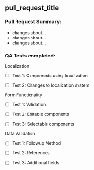 ## pull_request_title

### Pull Request Summary:
- changes about...
- changes about...
- changes about...

### QA Tests completed:

Localization 

- [ ] Test 1: Components using localization
- [ ] Test 2: Changes to localization system


Form Functionality

- [ ] Test 1: Validation
- [ ] Test 2: Editable components
- [ ] Test 3: Selectable components


Data Validation 

- [ ] Test 1: Followup Method
- [ ] Test 2: References
- [ ] Test 3: Additional fields

